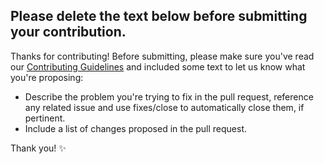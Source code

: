 Please delete the text below before submitting your contribution. 
----

Thanks for contributing! Before submitting, please make sure you've read our [Contributing Guidelines](https://github.com/Cloud-SPAN/CloudSPAN-handbook/blob/main/CONTRIBUTING.md) and included some text to let us know what you're proposing:
- Describe the problem you're trying to fix in the pull request, reference any related issue and use fixes/close to automatically close them, if pertinent.
- Include a list of changes proposed in the pull request.

Thank you! ✨

